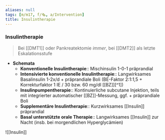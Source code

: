 ```yaml
---
aliases: null
tags: [m/m17, f/🗞️, a/Intervention]
title: Insulintherapie
---
```

### Insulintherapie
> Bei [[DMT1]] oder Pankreatektomie *immer*, bei [[DMT2]] als letzte Eskalationsstufe
- **Schemata**
	- **Konventionelle Insulintherapie**:: Mischinsulin 1-0-1 präprandial
	- **Intensivierte konventionelle Insulintherapie**:: Langwirksames Basalinsulin 1-2x/d + präprandiale Boli (BE-Faktor 2:1:1,5 + Korrekturfaktor 1 IE / 30 bzw. 60 mg/dl [[BZ]][^1])
	- **Insulinpumpentherapie**:: Kontinuierliche subcutane Injektion, teils mit integrierter automatischer [[BZ]]-Messung, ggf. + präprandiale Boli
	- **Supplementäre Insulintherapie**:: Kurzwirksames [[Insulin]] präprandial
	- **Basal unterstützte orale Therapie**:: Langwirksames [[Insulin]] zur Nacht (insb. bei morgendlichen Hyperglycämien)

![[Insulin]]